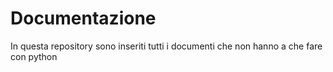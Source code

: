 # Documentazione
In questa repository sono inseriti tutti i documenti che non hanno a che fare con python
